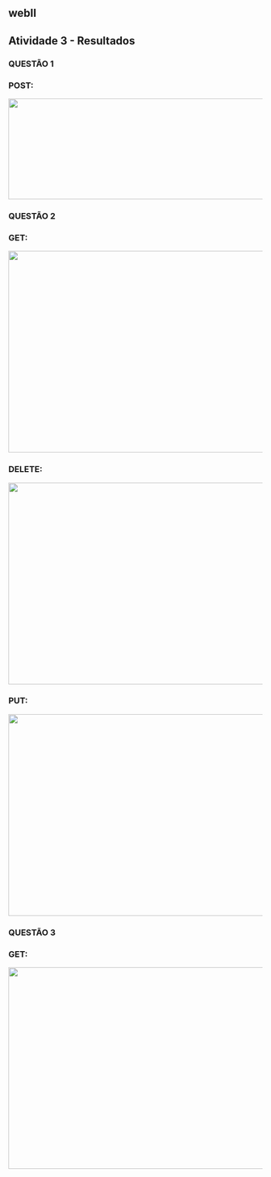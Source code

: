 ## webII
## Atividade 3 - Resultados

### QUESTÃO 1
### POST:
<picture>
  <img align="center"  height="200" width="800" src="https://user-images.githubusercontent.com/109567488/216678518-b8862466-190a-4513-871e-854616231c9d.png">
</picture>


### QUESTÃO 2
### GET:

<picture>
  <img align="center" height="400" width="800" src="https://user-images.githubusercontent.com/109567488/216676239-5183a723-a806-4126-beeb-60cfa1d076cd.jpeg">
</picture>

### DELETE:
<picture>
  <img align="center" height="400" width="800" src="https://user-images.githubusercontent.com/109567488/216678082-7cced6bf-f220-4b79-9739-633c058d8597.png">
</picture>

### PUT:
<picture>
  <img align="center"  height="400" width="800" src="https://user-images.githubusercontent.com/109567488/216677596-c6878752-5472-40c6-ba18-437a0146c429.png">
</picture>

### QUESTÃO 3
### GET:
<picture>
  <img align="center"  height="400" width="800" src="https://user-images.githubusercontent.com/109567488/216679183-b9326bf0-f5f7-4014-8432-51e238d38cf8.png">
</picture>


